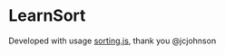 # LearnSort

Developed with usage [sorting.js](https://github.com/jcjohnson/sorting.js), thank you @jcjohnson